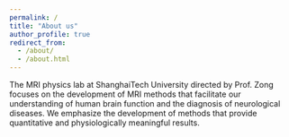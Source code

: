 ```yaml
---
permalink: /
title: "About us"
author_profile: true
redirect_from:
  - /about/
  - /about.html
---
```


The MRI physics lab at ShanghaiTech University directed by Prof. Zong focuses on the development of MRI methods 
that facilitate our understanding of human brain function and the diagnosis of neurological diseases. 
We emphasize the development of methods that provide quantitative and physiologically meaningful results.  





